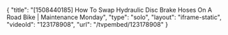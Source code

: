 {
    "title": "[1508440185] How To Swap Hydraulic Disc Brake Hoses On A Road Bike | Maintenance Monday",
    "type": "solo",
    "layout": "iframe-static",
    "videoId": "123178908",
    "url": "\/tvpembed\/123178908"
}